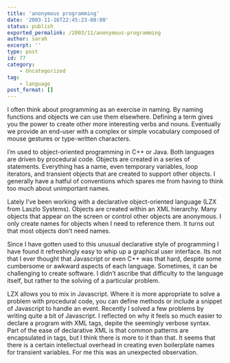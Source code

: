 ```yaml
---
title: 'anonymous programming'
date: '2003-11-16T22:45:23-08:00'
status: publish
exported_permalink: /2003/11/anonymous-programming
author: sarah
excerpt: ''
type: post
id: 77
category:
    - Uncategorized
tag:
    - language
post_format: []
---
```

I often think about programming as an exercise in naming. By naming functions and objects we can use them elsewhere. Defining a term gives you the power to create other more interesting verbs and nouns. Eventually we provide an end-user with a complex or simple vocabulary composed of mouse gestures or type-written characters.

I’m used to object-oriented programming in C++ or Java. Both languages are driven by procedural code. Objects are created in a series of statements. Everything has a name, even temporary variables, loop iterators, and transient objects that are created to support other objects. I generally have a hatful of conventions which spares me from having to think too much about unimportant names.

Lately I’ve been working with a declarative object-oriented language (LZX from Laszlo Systems). Objects are created within an XML hierarchy. Many objects that appear on the screen or control other objects are anonymous. I only create names for objects when I need to reference them. It turns out that most objects don’t need names.

Since I have gotten used to this unusual declarative style of programming I have found it refreshingly easy to whip up a graphical user interface. Its not that I ever thought that Javascript or even C++ was that hard, despite some cumbersome or awkward aspects of each language. Sometimes, it can be challenging to create software. I didn’t ascribe that difficulty to the language itself, but rather to the solving of a particular problem.

LZX allows you to mix in Javascript. Where it is more appropriate to solve a problem with procedural code, you can define methods or include a snippet of Javascript to handle an event. Recently I solved a few problems by writing quite a bit of Javascript. I reflected on why it feels so much easier to declare a program with XML tags, depite the seemingly verbose syntax. Part of the ease of declarative XML is that common patterns are encapsulated in tags, but I think there is more to it than that. It seems that there is a certain intellectual overhead in creating even boilerplate names for transient variables. For me this was an unexpected observation.